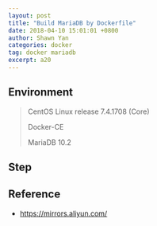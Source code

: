 ```yaml
---
layout: post
title: "Build MariaDB by Dockerfile"
date: 2018-04-10 15:01:01 +0800
author: Shawn Yan
categories: docker
tag: docker mariadb
excerpt: a20
---
```


## Environment

> CentOS Linux release 7.4.1708 (Core)
>
> Docker-CE
>
> MariaDB 10.2

## Step



## Reference

- https://mirrors.aliyun.com/
